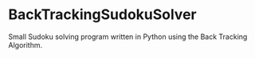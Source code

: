 # BackTrackingSudokuSolver
Small Sudoku solving program written in Python using the Back Tracking Algorithm.
